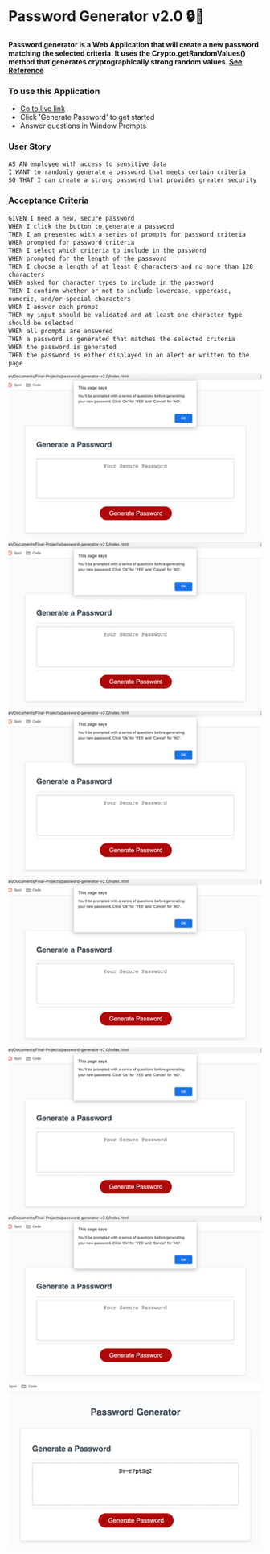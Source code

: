 # Password Generator v2.0 :lock::jack_o_lantern:

#### Password generator is a Web Application that will create a new password matching the selected criteria. It uses the Crypto.getRandomValues() method that generates cryptographically strong random values. [See Reference](https://developer.mozilla.org/en-US/docs/Web/API/Crypto/getRandomValues)

### To use this Application

- [Go to live link](https://whispering-depths-44425.herokuapp.com/)
- Click 'Generate Password' to get started
- Answer questions in Window Prompts

### User Story

```
AS AN employee with access to sensitive data
I WANT to randomly generate a password that meets certain criteria
SO THAT I can create a strong password that provides greater security
```

### Acceptance Criteria

```
GIVEN I need a new, secure password
WHEN I click the button to generate a password
THEN I am presented with a series of prompts for password criteria
WHEN prompted for password criteria
THEN I select which criteria to include in the password
WHEN prompted for the length of the password
THEN I choose a length of at least 8 characters and no more than 128 characters
WHEN asked for character types to include in the password
THEN I confirm whether or not to include lowercase, uppercase, numeric, and/or special characters
WHEN I answer each prompt
THEN my input should be validated and at least one character type should be selected
WHEN all prompts are answered
THEN a password is generated that matches the selected criteria
WHEN the password is generated
THEN the password is either displayed in an alert or written to the page
```

![](./assets/img/2022-04-22-07-18-44.png)
![](./assets/img/2022-04-22-07-19-02.png)
![](./assets/img/2022-04-22-07-19-18.png)
![](./assets/img/2022-04-22-07-19-29.png)
![](./assets/img/2022-04-22-07-19-45.png)
![](./assets/img/2022-04-22-07-19-57.png)
![](./assets/img/2022-04-22-07-20-12.png)